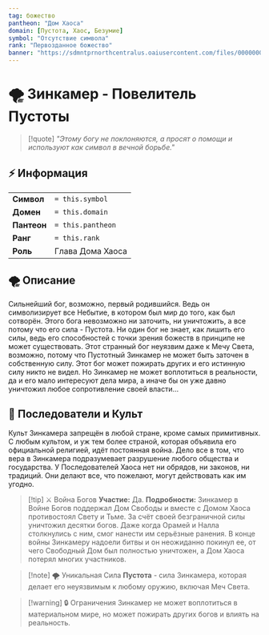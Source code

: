```yaml
---
tag: божество
pantheon: "Дом Хаоса"
domain: [Пустота, Хаос, Безумие]
symbol: "Отсутствие символа"
rank: "Первозданное божество"
banner: "https://sdmntprnorthcentralus.oaiusercontent.com/files/00000000-4548-622f-b68e-04246b451b79/raw?se=2025-08-07T22%3A14%3A48Z&sp=r&sv=2024-08-04&sr=b&scid=bd9de9e4-e6b3-52ac-946e-c9c10f6fb4d9&skoid=60f2aa1f-3685-43ee-be37-d8c8d08d5a64&sktid=a48cca56-e6da-484e-a814-9c849652bcb3&skt=2025-08-07T19%3A21%3A22Z&ske=2025-08-08T19%3A21%3A22Z&sks=b&skv=2024-08-04&sig=AF2d6zmq09gEcc1UQqHue1dgK4tBed8a3vQyuwz9I0I%3D"
---
```


# 🌪️ Зинкамер - Повелитель Пустоты
> [!quote] *"Этому богу не поклоняются, а просят о помощи и используют как символ в вечной борьбе."*

<div class="column-container">
<div class="column-left">

## ⚡ Информация

| | |
|---|---|
| **Символ** | `= this.symbol` |
| **Домен** | `= this.domain` |
| **Пантеон** | `= this.pantheon` |
| **Ранг** | `= this.rank` |
| **Роль** | Глава Дома Хаоса |

## 🌪️ Описание

Сильнейший бог, возможно, первый родившийся. Ведь он символизирует все Небытие, в котором был мир до того, как был сотворён. Этого бога невозможно ни заточить, ни уничтожить, а все потому что его сила - Пустота. Ни один бог не знает, как лишить его силы, ведь его способностей с точки зрения божеств в принципе не может существовать. Этот странный бог неуязвим даже к Мечу Света, возможно, потому что Пустотный Зинкамер не может быть заточен в собственную силу. Этот бог может пожирать других и его истинную силу никто не видел. Но Зинкамер не может воплотиться в реальности, да и его мало интересуют дела мира, а иначе бы он уже давно уничтожил любое сопротивление своей власти…

## 🌿 Последователи и Культ

Культ Зинкамера запрещён в любой стране, кроме самых примитивных. С любым культом, и уж тем более страной, которая объявила его официальной религией, идёт постоянная война. Дело все в том, что вера в Зинкамера подразумевает разрушение любого общества и государства. У Последователей Хаоса нет ни обрядов, ни законов, ни традиций. Они делают все, что пожелают, могут действовать как им угодно.

</div>
<div class="column-right">

> [!tip] ⚔️ Война Богов
> **Участие:** Да.
> **Подробности:** Зинкамер в Войне Богов поддержал Дом Свободы и вместе с Домом Хаоса противостоял Свету и Тьме. За счёт своей безграничной силы уничтожил десятки богов. Даже когда Орамей и Налла столкнулись с ним, смог нанести им серьёзные ранения. В конце войны Зинкамеру надоели битвы и он неожиданно покинул ее, от чего Свободный Дом был полностью уничтожен, а Дом Хаоса потерял многих участников.

> [!note] 🌪️ Уникальная Сила
> **Пустота** - сила Зинкамера, которая делает его неуязвимым к любому оружию, включая Меч Света.

> [!warning] 🔒 Ограничения
> Зинкамер не может воплотиться в материальном мире, но может пожирать других богов и влиять на реальность.

</div>
</div>
